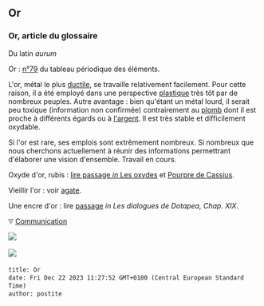 ## Or
### Or, article du glossaire
 Du latin _aurum_

Or : [n°79](annexe1.html#au) du tableau périodique des éléments.

L'or, métal le plus [ductile](ductilite.html), se travaille relativement facilement. Pour cette raison, il a été employé dans une perspective [plastique](plastique.html) très tôt par de nombreux peuples. Autre avantage : bien qu'étant un métal lourd, il serait peu toxique (information non confirmée) contrairement au [plomb](plomb.html) dont il est proche à différents égards ou à [l'argent](argent.html). Il est très stable et difficilement oxydable.

Si l'or est rare, ses emplois sont extrêmement nombreux. Si nombreux que nous cherchons actuellement à réunir des informations permettrant d'élaborer une vision d'ensemble. Travail en cours.

Oxyde d'or, rubis : [lire passage _in_ Les oxydes](oxydes.html#oxydedor) et [Pourpre de Cassius](pourpre.html#cassius).

Vieillir l'or : voir [agate](agate.html).

Une encre d'or : lire [passage](chap19oxydationsmetaux.html#encredor) _in Les dialogues de Dotapea, Chap. XIX_.



![](images/flechebas.gif) [Communication](http://www.artrealite.com/annonceurs.htm) 

[![](https://cbonvin.fr/sites/regie.artrealite.com/visuels/campagne1.png)](index-2.html#20131014)

![](https://cbonvin.fr/sites/regie.artrealite.com/visuels/campagne2.png)
```
title: Or
date: Fri Dec 22 2023 11:27:52 GMT+0100 (Central European Standard Time)
author: postite
```
